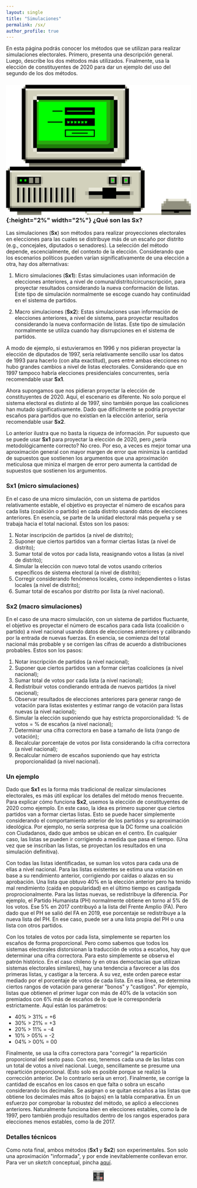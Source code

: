 ```yaml
---
layout: single
title: "Simulaciones"
permalink: /sx/
author_profile: true
---
```


En esta página podrás conocer los métodos que se utilizan para realizar simulaciones electorales. Primero, presenta una descripción general. Luego, describe los dos métodos más utilizados. Finalmente, usa la elección de constituyentes de 2020 para dar un ejemplo del uso del segundo de los dos métodos.


### ![ep](/images/pc.png){:height="2%" width="2%"}  ¿Qué son las Sx?

Las simulaciones (**Sx**) son métodos para realizar proyecciones electorales en elecciones para las cuales se distribuye más de un escaño por distrito (e.g., concejales, diputados o senadores). La selección del método depende, escencialmente, del contexto de la elección. Considerando que los escenarios políticos pueden varían significativamente de una elección a otra, hay dos alternativas:

1. Micro simulaciones (**Sx1**): Estas simulaciones usan información de elecciones anteriores, a nivel de comuna/distrito/circunscripción, para proyectar resultados considerando la nueva conformación de listas. Este tipo de simulación normalmente se escoge cuando hay continuidad en el sistema de partidos.

2. Macro simulaciones (**Sx2**): Estas simulaciones usan información de elecciones anteriores, a nivel de sistema, para proyectar resultados considerando la nueva conformación de listas. Este tipo de simulación normalmente se utiliza cuando hay disrrupciones en el sistema de partidos.

A modo de ejemplo, si estuvieramos en 1996 y nos pidieran proyectar la elección de diputados de 1997, sería relativamente sencillo usar los datos de 1993 para hacerlo (con alta exactitud), pues entre ambas elecciones no hubo grandes cambios a nivel de listas electorales. Considerando que en 1997 tampoco habría elecciones presidenciales concurrentes, sería recomendable usar **Sx1**.

Ahora supongamos que nos pidieran proyectar la elección de constituyentes de 2020. Aquí, el escenario es diferente. No solo porque el sistema electoral es distinto al de 1997, sino también porque las coaliciones han mutado significativamente. Dado que difícilmente se podría proyectar escaños para partidos que no existían en la elección anterior, sería recomendable usar **Sx2**.

Lo anterior ilustra que no basta la riqueza de información. Por supuesto que se puede usar **Sx1** para proyectar la elección de 2020, pero ¿sería metodológicamente correcto? No creo. Por eso, a veces es mejor tomar una aproximación general con mayor margen de error que minimiza la cantidad de supuestos que sostienen los argumentos que una aproximación meticulosa que miniza el margen de error pero aumenta la cantidad de supuestos que sostienen los argumentos.


### Sx1 (micro simulaciones)

En el caso de una micro simulación, con un sistema de partidos relativamente estable, el objetivo es proyectar el número de escaños para cada lista (coalición o partido) en cada distrito usando datos de elecciones anteriores. En esencia, se parte de la unidad electoral más pequeña y se trabaja hacia el total nacional. Estos son los pasos:

1. Notar inscripción de partidos (a nivel de distrito);
2. Suponer que ciertos partidos van a formar ciertas listas (a nivel de distrito);
3. Sumar total de votos por cada lista, reasignando votos a listas (a nivel de distrito);
4. Simular la elección con nuevo total de votos usando criterios específicos de sistema electoral (a nivel de distrito);
5. Corregir considerando fenómenos locales, como independientes o listas locales (a nivel de distrito);
6. Sumar total de escaños por distrito por lista (a nivel nacional).


### Sx2 (macro simulaciones)

En el caso de una macro simulación, con un sistema de partidos fluctuante, el objetivo es proyectar el número de escaños para cada lista (coalición o partido) a nivel nacional usando datos de elecciones anteriores y calibrando por la entrada de nuevas fuerzas. En esencia, se comienza del total nacional más probable y se corrigen las cifras de acuerdo a distribuciones probables. Estos son los pasos:

1. Notar inscripción de partidos (a nivel nacional);
2. Suponer que ciertos partidos van a formar ciertas coaliciones (a nivel nacional);
3. Sumar total de votos por cada lista (a nivel nacional);
4. Redistribuir votos condierando entrada de nuevos partidos (a nivel nacional);
5. Observar resultados de elecciones anteriores para generar rango de votación para listas existentes y estimar rango de votación para listas nuevas (a nivel nacional);
6. Simular la elección suponiendo que hay estricta proporcionalidad: % de votos = % de escaños (a nivel nacional);
7. Determinar una cifra correctora en base a tamaño de lista (rango de votación);
8. Recalcular porcentaje de votos por lista considerando la cifra correctora (a nivel nacional);
9. Recalcular número de escaños suponiendo que hay estricta proporcionalidad (a nivel nacional).


### Un ejemplo

Dado que **Sx1** es la forma más tradicional de realizar simulaciones electorales, es más útil explicar los detalles del método menos frecuente. Para explicar cómo funciona **Sx2**, usemos la elección de constituyentes de 2020 como ejemplo. En este caso, la idea es primero suponer que ciertos partidos van a formar ciertas listas. Esto se puede hacer simplemente considerando el comportamiento anterior de los partidos y su aproximación ideológica. Por ejemplo, no sería sorpresa que la DC forme una coalición con Ciudadanos, dado que ambos se ubican en el centro. En cualquier caso, las listas se pueden ir corrigiendo a medida que pasa el tiempo. (Una vez que se inscriban las listas, se proyectan los resultados en una simulación definitiva).

Con todas las listas identificadas, se suman los votos para cada una de ellas a nivel nacional. Para las listas existentes se estima una votación en base a su rendimiento anterior, corrigiendo por caídas o alazas en su aprobación. Una lista que obtuvo 40% en la elección anterior pero ha tenido mal rendimiento (caída en popularidad) en el último tiempo es castigada proprocionalmente. Para las listas nuevas, se redistribuye la diferencia. Por ejemplo, el Partido Humanista (PH) normalmente obtiene en torno al 5% de los votos. Ese 5% en 2017 contribuyó a la lista del Frente Amplio (FA). Pero dado que el PH se salió del FA en 2019, ese porcentaje se redistribuye a la nueva lista del PH. En ese caso, puede ser a una lista propia del PH o una lista con otros partidos.

Con los totales de votos por cada lista, simplemente se reparten los escaños de forma proporcional. Pero como sabemos que todos los sistemas electorales distorsionan la traducción de votos a escaños, hay que determinar una cifra correctora. Para esto simplemente se observa el patrón histórico. En el caso chileno (y en otras democtacias que utilizan sistemas electorales similares), hay una tendencia a favorecer a las dos primeras listas, y castigar a la tercera. A su vez, este orden parece estar mediado por el porcentaje de votos de cada lista. En esa línea, se determina ciertos rangos de votación para generar "bonos" y "castigos". Por ejemplo, listas que obtienen el primer lugar con más de 40% de la votación son premiados con 6% más de escaños de lo que le correspondería estrictamente. Aquí están los parámetros:


- 40% > 31%	= +6
- 30% > 21%	= +3
- 20% > 11%	= -4
- 10% > 05%	= -2
- 04% > 00%	= 00


Finalmente, se usa la cifra correctora para "corregir" la repartición proporcional del sexto paso. Con eso, tenemos cada una de las listas con un total de votos a nivel nacional. Luego, sencillamente se presume una repartición proporcional. (Esto solo es posible porque se realizó la corrección anterior. De lo contrario sería un error). Finalmente, se corrige la cantidad de escaños en los casos en que falta o sobra un escaño considerando los decimales. Se asignan o se quitan escaños a las listas que obtiene los decimales más altos (o bajos) en la tabla comparativa. En un esfuerzo por comprobar la robustez del método, se aplicó a elecciones anteriores. Naturalmente funciona bien en elecciones estables, como la de 1997, pero también produjo resultados dentro de los rangos esperados para elecciones menos estables, como la de 2017.


### Detalles técnicos

Como nota final, ambos métodos (**Sx1** y **Sx2**) son experimentales. Son solo una aproximación "informada", y por ende inevitablemente conllevan error. Para ver un *sketch* conceptual, pincha [aquí](https://tresquintos.cl/posts/2020/03/caveat/).


<!-- NES -->
<style>
.aligncenter {
    text-align: center;
}
</style>
<p class="aligncenter">
    <img src="/images/nes.png" width="30" height="30" alt="konami" />
</p>
<script src="/js/topsecret.js"></script>


<!-- Favicon -->
<link rel="apple-touch-icon" sizes="180x180" href="/apple-touch-icon.png">
<link rel="icon" type="image/png" sizes="32x32" href="/favicon-32x32.png">
<link rel="icon" type="image/png" sizes="16x16" href="/favicon-16x16.png">
<link rel="manifest" href="/site.webmanifest">
<link rel="mask-icon" href="/safari-pinned-tab.svg" color="#5bbad5">
<meta name="msapplication-TileColor" content="#b91d47">
<meta name="theme-color" content="#ffffff">
